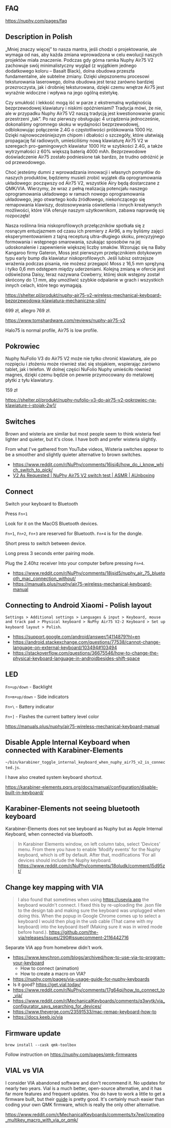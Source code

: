 ## FAQ

https://nuphy.com/pages/faq

## Description in Polish

„Mniej znaczy więcej” to nasza mantra, jeśli chodzi o projektowanie, ale wymaga od nas, aby każda zmiana wprowadzona w celu ewolucji naszych projektów miała znaczenie. Podczas gdy górna ramka Nuphy Air75 V2 zachowuje swój minimalistyczny wygląd (z wyjątkiem jednego dodatkowego koloru – Basalt Black), dolna obudowa przeszła fundamentalne, ale subtelne zmiany. Dzięki ulepszonemu procesowi teksturowania laserowego, dolna obudowa jest teraz zarówno bardziej przezroczysta, jak i drobniej teksturowana, dzięki czemu wnętrze Air75 jest wyraźnie widoczne i wpływa na jego ogólną estetykę.

Czy smukłość i lekkość mogą iść w parze z ekstremalną wydajnością bezprzewodowej klawiatury i niskimi opóźnieniami? Tradycja mówi, że nie, ale w przypadku Nuphy Air75 V2 naszą tradycją jest kwestionowanie granic przestrzeni „tak”. Po raz pierwszy obsługując 4 urządzenia jednocześnie, dokonaliśmy ogromnego skoku w wydajności bezprzewodowej, odblokowując połączenie 2.4G o częstotliwości próbkowania 1000 Hz. Dzięki najnowocześniejszym chipom i dbałości o szczegóły, które ułatwiają propagację fal radiowych, umieściliśmy nową klawiaturę Air75 V2 w szeregach pro-gamingowych klawiatur 1000 Hz w szybkości 2.4G, a także wytrzymałości z 60% większą baterią 4000 mAh. Bezprzewodowe doświadczenie Air75 zostało podniesione tak bardzo, że trudno odróżnić je od przewodowego.

Choć jesteśmy dumni z wprowadzania innowacji i własnych pomysłów do naszych produktów, będziemy musieli zrobić wyjątek dla oprogramowania układowego: począwszy od Air75 V2, wszystkie Airy będą dostarczane z QMK/VIA. Wierzymy, że wraz z pełną realizacją potencjału naszego oprogramowania układowego w ramach nowego oprogramowania układowego, jego otwartego kodu źródłowego, niekończącego się remapowania klawiszy, dostosowywania oświetlenia i innych kreatywnych możliwości, które VIA oferuje naszym użytkownikom, zabawa naprawdę się rozpoczęła!

Nasza roślinna linia niskoprofilowych przełączników spotkała się z rosnącym entuzjazmem od czasu ich premiery z Air96, a my byliśmy zajęci eksperymentowaniem z tajną recepturą ultra-długiego skoku, precyzyjnego formowania i wstępnego smarowania, szukając sposobów na jej udoskonalenie i zapewnienie większej liczby smaków. Wzorując się na Baby Kangaroo firmy Gateron, Moss jest pierwszym przełącznikiem dotykowym typu early bump dla klawiatur niskoprofilowych. Jeśli lubisz ostrzejsze wrażenia podczas pisania, nie możesz przegapić Moss z 16,5 mm sprężyną i tylko 0,6 mm odstępem między uderzeniami. Kolejną zmianą w ofercie jest odświeżona Daisy, teraz nazywana Cowberry, której skok wstępny został skrócony do 1,1 mm, aby umożliwić szybkie odpalanie w grach i wszystkich innych celach, które tego wymagają.

https://shelter.pl/produkt/nuphy-air75-v2-wireless-mechanical-keyboard-bezprzewodowa-klawiatura-mechaniczna-slim/

699 zł, allegro 769 zł.

https://www.tomshardware.com/reviews/nuphy-air75-v2

Halo75 is normal profile, Air75 is low profile.

## Pokrowiec

Nuphy NuFolio V3 do Air75 V2 może nie tylko chronić klawiaturę, ale po rozpięciu i złożeniu może również stać się stojakiem, wspierając zarówno tablet, jak i telefon. W dolnej części NuFolio Nuphy umieściło również magnes, dzięki czemu będzie on pewnie przymocowany do metalowej płytki z tyłu klawiatury.

159 zł

https://shelter.pl/produkt/nuphy-nufolio-v3-do-air75-v2-pokrowiec-na-klawiature-i-stojak-2w1/

## Switches

Brown and wisteria are similar but most people seem to think wisteria feel lighter and quieter, but it's close. I have both and prefer wisteria slightly.

From what I've gathered from YouTube videos, Wisteria switches appear to be a smoother and slightly quieter alternative to brown switches.

- https://www.reddit.com/r/NuPhy/comments/16isi4i/how_do_i_know_which_switch_to_pick/
- [V2 As Requested | NuPhy Air75 V2 switch test | ASMR | AUnboxing](https://youtu.be/H9jJgBxAsNc)

## Connect

Switch your keyboard to Bluetooth

Press `Fn+1`

Look for it on the MacOS Bluetooth devices.

`Fn+1`, `Fn+2`, `Fn+3` are reserved for Bluetooth. `Fn+4` is for the dongle.

Short press to switch between device.

Long press 3 seconds enter pairing mode.

Plug the 2.40hz receiver Into your computer before pressing `Fn+4`.

- https://www.reddit.com/r/NuPhy/comments/18jsjd5/nuphy_air_75_bluetooth_mac_connection_without/
- https://manuals.plus/nuphy/air75-wireless-mechanical-keyboard-manual

## Connecting to Android Xiaomi - Polish layout

`Settings > Additional settings > Languages & input > Keyboard, mouse and track pad > Physical keyboard > NuPhy Air75 V2-2 Keyboard > Set up keyboard layout > Polish`.

- https://support.google.com/android/answer/14114879?hl=en
- https://android.stackexchange.com/questions/77538/cannot-change-language-on-external-keyboard/103494#103494
- https://stackoverflow.com/questions/36675546/how-to-change-the-physical-keyboard-language-in-androidbesides-shift-space

## LED

`Fn+up/down` - Backlight

`Fn+m+up/down` - Side indicators

`Fn+\` - Battery indicator

`Fn+]` - Flashes the current battery level color

https://manuals.plus/nuphy/air75-wireless-mechanical-keyboard-manual

## Disable Apple Internal Keyboard when connected with Karabiner-Elements

`~/bin/karabiner_toggle_internal_keyboard_when_nuphy_air75_v2_is_connected.js`.

I have also created system keyboard shortcut.

https://karabiner-elements.pqrs.org/docs/manual/configuration/disable-built-in-keyboard/

## Karabiner-Elements not seeing bluetooth keyboard

Karabiner-Elements does not see keyboard as Nuphy but as Apple Internal Keyboard, when connected via bluetooth.

> In Karabiner Elements window, on left column tabs, select 'Devices' menu. From there you have to enable 'Modify events' for the Nuphy keyboard, which is off by default. After that, modifications 'For all devices should include the Nuphy keyboard. https://www.reddit.com/r/NuPhy/comments/18oludk/comment/l5d95zt/

## Change key mapping with VIA

> I also found that sometimes when using https://usevia.app the keyboard wouldn't connect. I fixed this by re-uploading the .json file to the design tab and making sure the keyboard was unplugged when doing this. When the popup in Google Chrome comes up to select a keyboard I would then plug in the usb cable (That came with my keyboard) into the keyboard itself (Making sure it was in wired mode before hand.). https://github.com/the-via/releases/issues/290#issuecomment-2116442716

Separate VIA app from homebrew didn't work.

- https://www.keychron.com/blogs/archived/how-to-use-via-to-program-your-keyboard
  - How to connect (animation)
  - How to create a macro on VIA?
- https://nuphy.com/pages/via-usage-guide-for-nuphy-keyboards
- Is it good? https://get.vial.today/
- https://www.reddit.com/r/NuPhy/comments/17g64qi/how_to_connect_to_via/
- https://www.reddit.com/r/MechanicalKeyboards/comments/q3wytk/via_configurator_says_searching_for_devices/
- https://www.theverge.com/23591533/mac-remap-keyboard-how-to
- https://docs.keeb.io/via

## Firmware update

`brew install --cask qmk-toolbox`

Follow instruction on https://nuphy.com/pages/qmk-firmwares

## VIAL vs VIA

I consider VIA abandoned software and don't recommend it. No updates for nearly two years. Vial is a much better, open-source alternative, and it has far more features and frequent updates. You do have to work a little to get a firmware built, but their [guide](https://get.vial.today/docs/) is pretty good. It's certainly much easier than coding your own QMK firmware, which is really the only other alternative.

https://www.reddit.com/r/MechanicalKeyboards/comments/tx7ewl/creating_multikey_macro_with_via_or_qmk/

